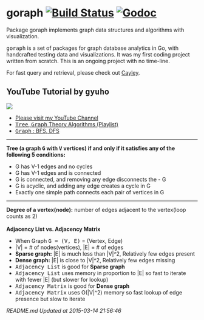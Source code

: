 goraph [![Build Status](https://travis-ci.org/gyuho/goraph.svg?branch=master)](https://travis-ci.org/gyuho/goraph) [![Godoc](http://img.shields.io/badge/godoc-reference-blue.svg?style=flat)](https://godoc.org/github.com/gyuho/goraph)
==========

Package goraph implements graph data structures and algorithms with visualization.


<kbd>goraph</kbd> is a set of packages for graph database analytics in Go, with handcrafted testing data and visualizations. It was my first coding project written from scratch. This is an ongoing project with no time-line.

For fast query and retrieval, please check out  <a href="http://google-opensource.blogspot.co.uk/2014/06/cayley-graphs-in-go.html" target="_blank">Cayley</a>.



## YouTube Tutorial by <kbd>gyuho</kbd>


<a href="http://www.youtube.com/watch?v=ImMnYq2zP4Y" target="_blank"><img src="http://img.youtube.com/vi/ImMnYq2zP4Y/0.jpg"></a>

- <a href="https://www.youtube.com/channel/UCWzSgIp_DYRQnEsJuH32Fww" target="_blank">Please visit my YouTube Channel</a>
- <a href="https://www.youtube.com/watch?v=NdfIfxTsVDo&list=PLT6aABhFfinvsSn1H195JLuHaXNS6UVhf" target="_blank"><kbd>Tree</kbd>, <kbd>Graph</kbd> Theory Algorithms (Playlist)</a>
- <a href="https://www.youtube.com/watch?v=ImMnYq2zP4Y&list=PLT6aABhFfinvsSn1H195JLuHaXNS6UVhf&index=4" target="_blank"><kbd>Graph</kbd> : BFS, DFS</a>


<hr><b>Tree (a graph <kbd>G</kbd> with <kbd>V</kbd> vertices)  if and only if it satisfies any of the following 5 conditions:</b>
<ul><li>G has V-1 edges and no cycles</li><li>G has V-1 edges and is connected</li><li>G is connected, and removing any edge disconnects the - G</li><li>G is acyclic, and adding any edge creates a cycle in G</li><li>Exactly one simple path connects each pair of vertices in G</li></ul><hr><b>Degree of a vertex(node):</b> number of edges adjacent to the vertex(loop counts as 2)<br><br><b>Adjacency List vs. Adjacency Matrix</b>

<ul><li>When Graph <kbd>G = (V, E)</kbd> = (Vertex, Edge)</li><li>|V| = # of nodes(vertices), |E| = # of edges</li><li><b>Sparse graph:</b> |E| is much less than |V|^2, Relatively few edges present</li><li><b>Dense graph:</b> |E| is close to |V|^2, Relatively few edges missing</li><li><kbd>Adjacency List</kbd> is good for <b>Sparse graph</b></li><li><kbd>Adjacency List</kbd> uses memory in proportion to |E| so fast to iterate with fewer |E| (but slower for lookup)</li><li><kbd>Adjacency Matrix</kbd> is good for <b>Dense graph</b></li><li><kbd>Adjacency Matrix</kbd> uses O(|V|^2) memory so fast lookup of edge presence but slow to iterate</li></ul>




<i>README.md Updated at 2015-03-14 21:56:46</i>
